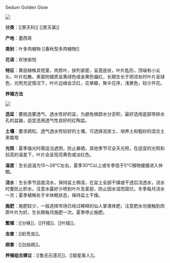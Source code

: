 Sedum Golden Glow

![](https://pic1.zhimg.com/v2-68cccc08746ad0ae856aaf226f800bd0_r.jpg)

**分类**：[[景天科]] [[景天属]]

**产地**：墨西哥

**类别**：叶多肉植物 [[春秋型多肉植物]]

**花语**：欢快愉悦

**特征**：黄丽植株具短茎，肉质叶，排列紧密，呈莲座状，叶片匙形，顶端有小尖头，叶片松散。表面附蜡质呈黄绿色或金黄色偏红，长期生长于阴凉处时叶片呈绿色，光照充足情况下，叶片边缘会泛红，花单瓣，聚伞花序，浅黄色，较少开花。

**养殖方法**

![](https://pic2.zhimg.com/v2-7ba1d489786535d0baf81ecec8a03955_r.jpg)

**选盆**：要挑选要透气、透水性好的盆，为避免根部水分淤积，最好选用底部带排水孔的盆器，适宜选用透气性良好的红陶盆。

**土壤**：要求疏松、透气透水性较好的土壤，可选择泥炭土、培养土和粗砂的混合土来栽培

**光照**：夏季强光时需适当遮阴，防止暴晒。其他季节可全天光照，在适宜的光照和较高的温差下，叶片会呈现亮黄色或淡红色。

**温度**：生长适温为15～28℃左右，夏季30℃以上或冬季低于5℃植物缓缓进入休眠。

**浇水**：生长季节适度浇水，保持盆土稍湿，在盆土全部干燥或干透后浇透水，浇水时要防止积水，注意水最好少喷到叶片及茎部，防止因水湿而腐烂。冬季每月浇水一次；夏季植株处于半休眠状态，保持盆土干燥。

**施肥**：施肥较少，一般选择市场已经过稀释的仙人掌液体肥，注意肥水勿接触到肉质叶片为好。生长期每月施肥一次。夏季停止施肥。

**繁殖**：[[分株]]、[[扦插]]、[[叶插]]。

**虫害**：[[蚧壳虫]]。

**病害**：[[白绢病]]。

**养殖组合建议**：[[鲁氏石莲花]]、[[姬星美人]]。